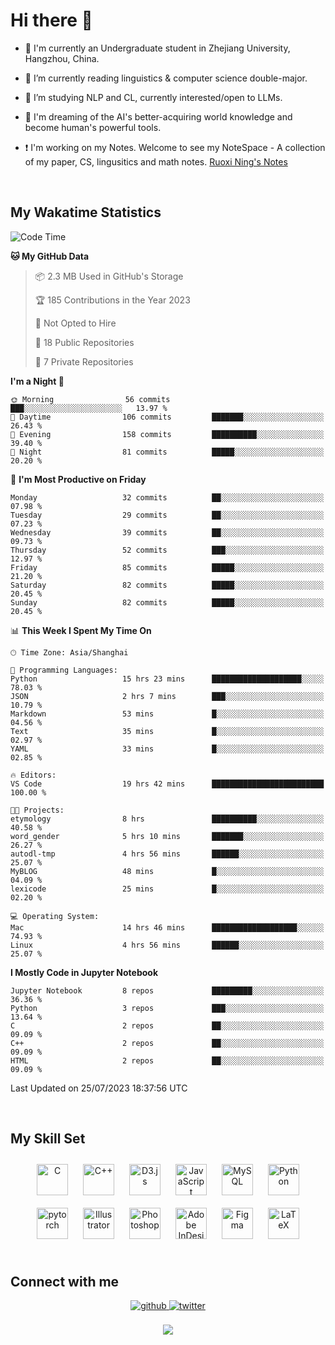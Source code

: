 # **Hi there 👋**  
  

- 🏫 I'm currently an Undergraduate student in Zhejiang University, Hangzhou, China.  
  

- 🌱 I’m currently reading linguistics & computer science double-major.  
  

- 🔭 I’m studying NLP and CL, currently interested/open to LLMs.
  

- 💭 I'm dreaming of the AI's better-acquiring world knowledge and become human's powerful tools.  
  
- ❗️ I'm working on my Notes. Welcome to see my NoteSpace - A collection of my paper, CS, lingusitics and math notes. <a href = "https://pitch-streetcar-8b4.notion.site/LuneRGB-s-Notes-41eb1dfea25b4042baacdf3c718200e3?pvs=4">Ruoxi Ning's Notes</a>

<br/>  


<!-- 
## Github Stats  
<div align="center"><img src="https://github-readme-stats.vercel.app/api?username=LuneRGB&show_icons=true&count_private=true&hide_border=true" align="center" /></div>  

<br/>   -->


## My Wakatime Statistics

<!--START_SECTION:waka-->
![Code Time](http://img.shields.io/badge/Code%20Time-752%20hrs%2026%20mins-blue)

**🐱 My GitHub Data** 

> 📦 2.3 MB Used in GitHub's Storage 
 > 
> 🏆 185 Contributions in the Year 2023
 > 
> 🚫 Not Opted to Hire
 > 
> 📜 18 Public Repositories 
 > 
> 🔑 7 Private Repositories 
 > 
**I'm a Night 🦉** 

```text
🌞 Morning                56 commits          ███░░░░░░░░░░░░░░░░░░░░░░   13.97 % 
🌆 Daytime                106 commits         ███████░░░░░░░░░░░░░░░░░░   26.43 % 
🌃 Evening                158 commits         ██████████░░░░░░░░░░░░░░░   39.40 % 
🌙 Night                  81 commits          █████░░░░░░░░░░░░░░░░░░░░   20.20 % 
```
📅 **I'm Most Productive on Friday** 

```text
Monday                   32 commits          ██░░░░░░░░░░░░░░░░░░░░░░░   07.98 % 
Tuesday                  29 commits          ██░░░░░░░░░░░░░░░░░░░░░░░   07.23 % 
Wednesday                39 commits          ██░░░░░░░░░░░░░░░░░░░░░░░   09.73 % 
Thursday                 52 commits          ███░░░░░░░░░░░░░░░░░░░░░░   12.97 % 
Friday                   85 commits          █████░░░░░░░░░░░░░░░░░░░░   21.20 % 
Saturday                 82 commits          █████░░░░░░░░░░░░░░░░░░░░   20.45 % 
Sunday                   82 commits          █████░░░░░░░░░░░░░░░░░░░░   20.45 % 
```


📊 **This Week I Spent My Time On** 

```text
🕑︎ Time Zone: Asia/Shanghai

💬 Programming Languages: 
Python                   15 hrs 23 mins      ████████████████████░░░░░   78.03 % 
JSON                     2 hrs 7 mins        ███░░░░░░░░░░░░░░░░░░░░░░   10.79 % 
Markdown                 53 mins             █░░░░░░░░░░░░░░░░░░░░░░░░   04.56 % 
Text                     35 mins             █░░░░░░░░░░░░░░░░░░░░░░░░   02.97 % 
YAML                     33 mins             █░░░░░░░░░░░░░░░░░░░░░░░░   02.85 % 

🔥 Editors: 
VS Code                  19 hrs 42 mins      █████████████████████████   100.00 % 

🐱‍💻 Projects: 
etymology                8 hrs               ██████████░░░░░░░░░░░░░░░   40.58 % 
word_gender              5 hrs 10 mins       ███████░░░░░░░░░░░░░░░░░░   26.27 % 
autodl-tmp               4 hrs 56 mins       ██████░░░░░░░░░░░░░░░░░░░   25.07 % 
MyBLOG                   48 mins             █░░░░░░░░░░░░░░░░░░░░░░░░   04.09 % 
lexicode                 25 mins             █░░░░░░░░░░░░░░░░░░░░░░░░   02.20 % 

💻 Operating System: 
Mac                      14 hrs 46 mins      ███████████████████░░░░░░   74.93 % 
Linux                    4 hrs 56 mins       ██████░░░░░░░░░░░░░░░░░░░   25.07 % 
```

**I Mostly Code in Jupyter Notebook** 

```text
Jupyter Notebook         8 repos             █████████░░░░░░░░░░░░░░░░   36.36 % 
Python                   3 repos             ███░░░░░░░░░░░░░░░░░░░░░░   13.64 % 
C                        2 repos             ██░░░░░░░░░░░░░░░░░░░░░░░   09.09 % 
C++                      2 repos             ██░░░░░░░░░░░░░░░░░░░░░░░   09.09 % 
HTML                     2 repos             ██░░░░░░░░░░░░░░░░░░░░░░░   09.09 % 
```




 Last Updated on 25/07/2023 18:37:56 UTC
<!--END_SECTION:waka-->


<!-- <div align="center">

  [![Top Langs](https://github-readme-stats.vercel.app/api/top-langs/?username=LuneRGB&layout=compact)](https://github.com/LuneRGB/github-readme-stats)

</div>   -->

<br/>  



## My Skill Set  
<div align="center">  
<a href="https://www.cprogramming.com/" target="_blank"><img style="margin: 10px" src="https://profilinator.rishav.dev/skills-assets/c-original.svg" alt="C" height="50" /></a>  
<a href="https://www.cplusplus.com/" target="_blank"><img style="margin: 10px" src="https://profilinator.rishav.dev/skills-assets/cplusplus-original.svg" alt="C++" height="50" /></a>  
<a href="https://d3js.org/" target="_blank"><img style="margin: 10px" src="https://profilinator.rishav.dev/skills-assets/d3js-original.svg" alt="D3.js" height="50" /></a>  
<a href="https://www.javascript.com/" target="_blank"><img style="margin: 10px" src="https://profilinator.rishav.dev/skills-assets/javascript-original.svg" alt="JavaScript" height="50" /></a>  
<a href="https://www.mysql.com/" target="_blank"><img style="margin: 10px" src="https://profilinator.rishav.dev/skills-assets/mysql-original-wordmark.svg" alt="MySQL" height="50" /></a>  
<a href="https://www.python.org/" target="_blank"><img style="margin: 10px" src="https://profilinator.rishav.dev/skills-assets/python-original.svg" alt="Python" height="50" /></a>  
<a href="https://pytorch.org/" target="_blank"><img style="margin: 10px" src="https://profilinator.rishav.dev/skills-assets/pytorch-icon.svg" alt="pytorch" height="50" /></a>  
<a href="https://www.adobe.com/in/products/illustrator.html" target="_blank"><img style="margin: 10px" src="https://profilinator.rishav.dev/skills-assets/adobe_illustrator-icon.svg" alt="Illustrator" height="50" /></a>  
<a href="https://www.adobe.com/in/products/photoshop.html" target="_blank"><img style="margin: 10px" src="https://profilinator.rishav.dev/skills-assets/photoshop-plain.svg" alt="Photoshop" height="50" /></a>  
<a href="https://www.adobe.com/in/products/indesign.html" target="_blank"><img style="margin: 10px" src="https://profilinator.rishav.dev/skills-assets/adobeindesign.svg" alt="Adobe InDesign" height="50" /></a>  
<a href="https://www.figma.com/" target="_blank"><img style="margin: 10px" src="https://profilinator.rishav.dev/skills-assets/figma-icon.svg" alt="Figma" height="50" /></a>  
<a href="https://www.latex-project.org/" target="_blank"><img style="margin: 10px" src="https://profilinator.rishav.dev/skills-assets/latex.png" alt="LaTeX" height="50" /></a>  
</div>  

<br/>  



## Connect with me  
<div align="center">
<a href="https://github.com/ruoxining" target="_blank">
<img src=https://img.shields.io/badge/github-%2324292e.svg?&style=for-the-badge&logo=github&logoColor=white alt=github style="margin-bottom: 5px;" />
</a>
<a href="https://twitter.com/LuneRGB" target="_blank">
<img src=https://img.shields.io/badge/twitter-%2300acee.svg?&style=for-the-badge&logo=twitter&logoColor=white alt=twitter style="margin-bottom: 5px;" />
</a>  
</div>  
  

<br/> 


<div align="center">
<img src="https://komarev.com/ghpvc/?username=LuneRGB&&style=flat-square" align="center" />
</div>  

<br />
